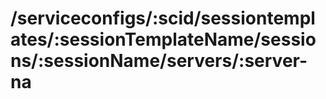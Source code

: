# /serviceconfigs/:scid/sessiontemplates/:sessionTemplateName/sessions/:sessionName/servers/:server-na

